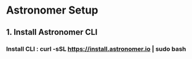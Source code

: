 # Astronomer Setup

## 1. Install Astronomer CLI
### Install CLI : curl -sSL https://install.astronomer.io | sudo bash
